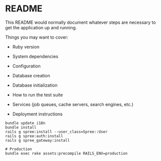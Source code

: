 # README

This README would normally document whatever steps are necessary to get the
application up and running.

Things you may want to cover:

* Ruby version

* System dependencies

* Configuration

* Database creation

* Database initialization

* How to run the test suite

* Services (job queues, cache servers, search engines, etc.)

* Deployment instructions
```
bundle update i18n
bundle install
rails g spree:install --user_class=Spree::User
rails g spree:auth:install
rails g spree_gateway:install

# Production
bundle exec rake assets:precompile RAILS_ENV=production
```
